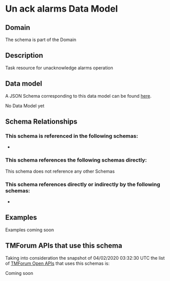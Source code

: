 # Un ack alarms Data Model

## Domain

The  schema is part of the  Domain

## Description

Task resource for unacknowledge alarms operation

## Data model

A JSON Schema corresponding to this data model can be found
[here](https://github.com/tmforum-rand/schemas/blob/candidates/Resource/UnAckAlarms.schema.json).

No Data Model yet

## Schema Relationships

### This schema is referenced in the following schemas:

-

### This schema references the following schemas directly:

This schema does not reference any other Schemas

### This schema references directly or indirectly by the following schemas:

-



## Examples

Examples coming soon

## TMForum APIs that use this schema

Taking into consideration the snapshot of 04/02/2020 03:32:30 UTC the list of [TMForum Open APIs](https://www.tmforum.org/open-apis/) that uses this schemas is:

Coming soon